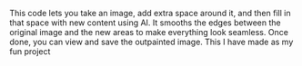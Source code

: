 This code lets you take an image, add extra space around it, and then fill in that space with new content using AI. It smooths the edges between the original image and the new areas to make everything look seamless. Once done, you can view and save the outpainted image. This I have made as my fun project
